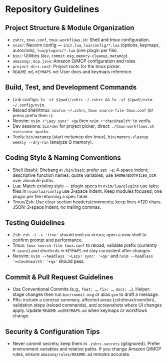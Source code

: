# Repository Guidelines

## Project Structure & Module Organization
- `zshrc`, `tmux.conf`, `tmux-workflows.sh`: Shell and tmux configuration.
- `nvim/`: Neovim config — `init.lua`, `lua/config/*.lua` (options, keymaps, autocmds), `lua/plugins/*.lua` (one plugin per file).
- `bin/`: Utilities (`dev`, `commit-msg`, `memory-cleanup`, `metamcp`).
- `amazonq/`, `mcp.json`: Amazon Q/MCP configuration and rules.
- `project-dirs.conf`: Project roots for the tmux picker.
- `README.md`, `KEYMAPS.md`: User docs and keymaps reference.

## Build, Test, and Development Commands
- Link configs: `ln -sf $(pwd)/zshrc ~/.zshrc && ln -sf $(pwd)/nvim ~/.config/nvim`.
- Reload shell/tmux: `source ~/.zshrc`, `tmux source-file tmux.conf` (or press prefix then `r`).
- Neovim: `nvim +"Lazy sync" +qa` then `nvim +"checkhealth"` to verify.
- Dev sessions: `bin/dev` for project picker; direct: `./tmux-workflows.sh <session> <path>`.
- Tools: `bin/metamcp` (start metamcp dev tmux), `bin/memory-cleanup weekly --dry-run` (analyze Q memory).

## Coding Style & Naming Conventions
- Shell (bash): Shebang `#!/bin/bash`; prefer `set -e`; 4‑space indent; descriptive function names; quote variables; use `$HOME`/`$DOTFILES_DIR` over absolute paths.
- Lua: Match existing style — plugin specs in `nvim/lua/plugins` use tabs; files in `nvim/lua/config` use 2‑space indent. Keep modules focused; one plugin per file returning a spec table.
- Tmux/Zsh: Use clear section headers/comments; keep lines ≤120 chars. JSON: 2‑space indent, no trailing commas.

## Testing Guidelines
- Zsh: `zsh -i -c 'true'` should emit no errors; open a new shell to confirm prompt and performance.
- Tmux: `tmux source-file tmux.conf` to reload; validate prefix (currently `M-space`) and shortcuts in `KEYMAPS.md` stay consistent after changes.
- Neovim: `nvim --headless '+Lazy! sync' '+qa'` and `nvim --headless '+checkhealth' '+qa'` should pass.

## Commit & Pull Request Guidelines
- Use Conventional Commits (e.g., `feat: …`, `fix: …`, `docs: …`). Helper: stage changes then run `bin/commit-msg` or alias `gcm` to draft a message.
- PRs: include a concise summary, affected areas (zsh/tmux/nvim/bin), validation steps (reload commands), and screenshots where UI changes apply. Update `README.md`/`KEYMAPS.md` when keymaps or workflows change.

## Security & Configuration Tips
- Never commit secrets; keep them in `.zshrc.secrets` (gitignored). Prefer environment variables and relative paths. If you change Amazon Q/MCP rules, ensure `amazonq/rules/README.md` remains accurate.

